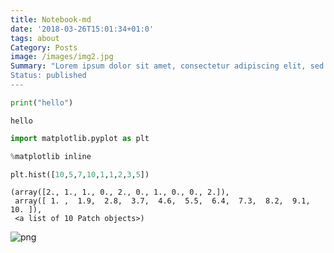 ```yaml
---
title: Notebook-md
date: '2018-03-26T15:01:34+01:0'
tags: about
Category: Posts
image: /images/img2.jpg
Summary: "Lorem ipsum dolor sit amet, consectetur adipiscing elit, sed do eiusmod tempor incididunt ut labore et dolore magna aliqua. Ut enim ad minim veniam, quis nostrud exercitation ullamco laboris nisi ut aliquip ex ea commodo consequat. Duis aute irure dolor in reprehenderit in voluptate velit esse cillum dolore eu fugiat nulla pariatur. Excepteur sint occaecat cupidatat non proident, sunt in culpa qui officia deserunt mol
Status: published
---
```


```python
print("hello")
```

    hello



```python
import matplotlib.pyplot as plt

%matplotlib inline

plt.hist([10,5,7,10,1,1,2,3,5])
```




    (array([2., 1., 1., 0., 2., 0., 1., 0., 0., 2.]),
     array([ 1. ,  1.9,  2.8,  3.7,  4.6,  5.5,  6.4,  7.3,  8.2,  9.1, 10. ]),
     <a list of 10 Patch objects>)




![png](/images/output_1_1.png)

